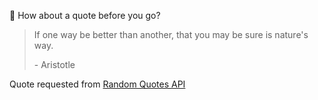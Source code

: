 📣 How about a quote before you go?

> If one way be better than another, that you may be sure is nature's way.
>
> <p>- Aristotle</p>

Quote requested from [Random Quotes API](https://github.com/lukePeavey/quotable)

